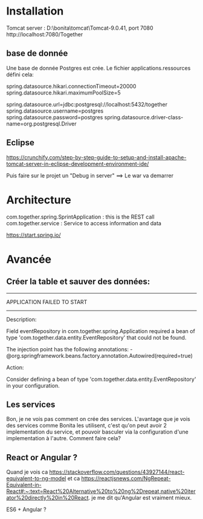 # Installation

Tomcat server : D:\bonita\tomcat\Tomcat-9.0.41, port 7080
http://localhost:7080/Together

## base de donnée

Une base de donnée Postgres est crée. Le fichier applications.ressources défini cela:

spring.datasource.hikari.connectionTimeout=20000
spring.datasource.hikari.maximumPoolSize=5

spring.datasource.url=jdbc:postgresql://localhost:5432/together
spring.datasource.username=postgres
spring.datasource.password=postgres
spring.datasource.driver-class-name=org.postgresql.Driver

## Eclipse

https://crunchify.com/step-by-step-guide-to-setup-and-install-apache-tomcat-server-in-eclipse-development-environment-ide/

Puis faire sur le projet un "Debug in server"
==> Le war va demarrer



# Architecture

com.together.spring.SprintApplication : this is the REST call
com.together.service : Service to access information and data

https://start.spring.io/



# Avancée

## Créer la table et sauver des données:

***************************
APPLICATION FAILED TO START
***************************

Description:

Field eventRepository in com.together.spring.Application required a bean of type 'com.together.data.entity.EventRepository' that could not be found.

The injection point has the following annotations:
	- @org.springframework.beans.factory.annotation.Autowired(required=true)


Action:

Consider defining a bean of type 'com.together.data.entity.EventRepository' in your configuration.


## Les services
Bon, je ne vois pas comment on crée des services. L'avantage que je vois des services comme Bonita les utilisent, c'est qu'on peut avoir 2 implementation du service, et pouvoir basculer via la configuration d'une implementation à l'autre.
Comment faire cela?


## React or Angular ?
Quand je vois ca 
https://stackoverflow.com/questions/43927144/react-equivalent-to-ng-model
et ca
https://reactjsnews.com/NgRepeat-Equivalent-in-React#:~:text=React%20Alternative%20to%20ng%2Drepeat,native%20iterator%20directly%20in%20React.
je me dit qu'Angular est vraiment mieux.

ES6 + Angular ?

